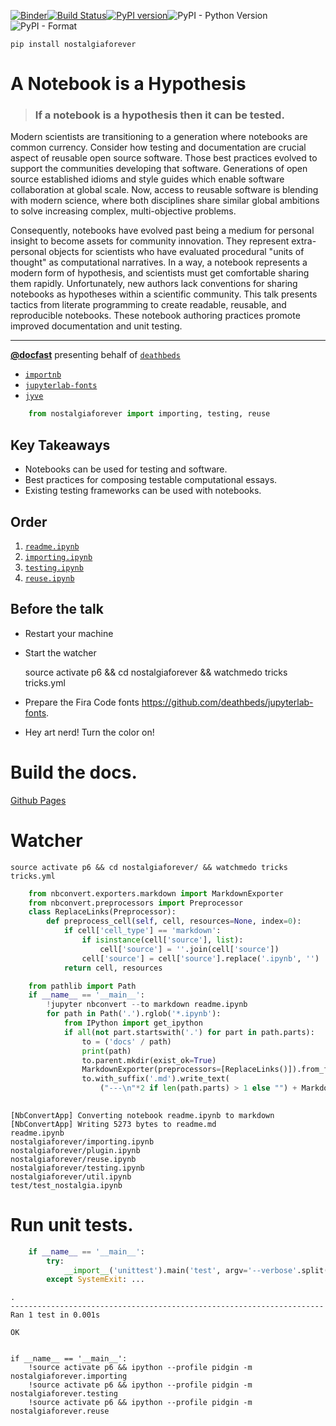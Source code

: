 
[![Binder](https://mybinder.org/badge.svg)](https://mybinder.org/v2/gh/deathbeds/nostalgiaforever/master?urlpath=lab/tree/readme.ipynb)[![Build Status](https://travis-ci.org/deathbeds/nostalgiaforever.svg?branch=master)](https://travis-ci.org/deathbeds/nostalgiaforever)[![PyPI version](https://badge.fury.io/py/nostalgiaforever.svg)](https://badge.fury.io/py/nostalgiaforever)![PyPI - Python Version](https://img.shields.io/pypi/pyversions/nostalgiaforever.svg)![PyPI - Format](https://img.shields.io/pypi/format/nostalgiaforever.svg)

    pip install nostalgiaforever

# A Notebook is a Hypothesis

> ### If a notebook is a hypothesis then it can be tested.

Modern scientists are transitioning to a generation where notebooks are common currency. Consider how testing and documentation are crucial aspect of reusable open source software. Those best practices evolved to support the communities developing that software. Generations of open source established idioms and style guides which enable software collaboration at global scale. Now, access to reusable software is blending with modern science, where both disciplines share similar global ambitions to solve increasing complex, multi-objective problems.

Consequently, notebooks have evolved past being a medium for personal insight to become assets for community innovation. They represent extra-personal objects for scientists who have evaluated procedural "units of thought" as computational narratives. In a way, a notebook represents a modern form of hypothesis, and scientists must get comfortable sharing them rapidly. Unfortunately, new authors lack conventions for sharing notebooks as hypotheses within a scientific community. This talk presents tactics from literate programming to create readable, reusable, and reproducible notebooks. These notebook authoring practices promote improved documentation and unit testing.

---

[__@docfast__](https://twitter.com/DocFast) presenting behalf of [`deathbeds`](https://github.com/deathbeds/)


* [`importnb`](https://github.com/deathbeds/importnb)
* [`jupyterlab-fonts`](https://github.com/deathbeds/jupyterlab-fonts)
* [`jyve`](https://deathbeds.github.io/jyve/lab/)


```python
    from nostalgiaforever import importing, testing, reuse
```

## Key Takeaways

* Notebooks can be used for testing and software.
* Best practices for composing testable computational essays.
* Existing testing frameworks can be used with notebooks.


## Order

1. [`readme.ipynb`](readme.ipynb)
1. [`importing.ipynb`](nostalgiaforever/importing.ipynb)
2. [`testing.ipynb`](nostalgiaforever/testing.ipynb)
3. [`reuse.ipynb`](nostalgiaforever/reuse.ipynb)

## Before the talk

* Restart your machine
* Start the watcher

    source activate p6 && cd nostalgiaforever && watchmedo tricks tricks.yml
            
* Prepare the Fira Code fonts https://github.com/deathbeds/jupyterlab-fonts.
* Hey art nerd! Turn the color on!

# Build the docs.

[Github Pages](https://deathbeds.github.io/nostalgiaforever/)

# Watcher

    source activate p6 && cd nostalgiaforever/ && watchmedo tricks tricks.yml


```python
    from nbconvert.exporters.markdown import MarkdownExporter
    from nbconvert.preprocessors import Preprocessor
    class ReplaceLinks(Preprocessor):
        def preprocess_cell(self, cell, resources=None, index=0):
            if cell['cell_type'] == 'markdown':
                if isinstance(cell['source'], list): 
                    cell['source'] = ''.join(cell['source'])
                cell['source'] = cell['source'].replace('.ipynb', '')
            return cell, resources
```


```python
    from pathlib import Path
    if __name__ == '__main__':
        !jupyter nbconvert --to markdown readme.ipynb
        for path in Path('.').rglob('*.ipynb'):
            from IPython import get_ipython
            if all(not part.startswith('.') for part in path.parts):
                to = ('docs' / path)
                print(path)
                to.parent.mkdir(exist_ok=True)
                MarkdownExporter(preprocessors=[ReplaceLinks()]).from_filename(path)[0]
                to.with_suffix('.md').write_text(
                    ("---\n"*2 if len(path.parts) > 1 else "") + MarkdownExporter(preprocess=[ReplaceLinks()]).from_filename(path)[0])
        
```

    [NbConvertApp] Converting notebook readme.ipynb to markdown
    [NbConvertApp] Writing 5273 bytes to readme.md
    readme.ipynb
    nostalgiaforever/importing.ipynb
    nostalgiaforever/plugin.ipynb
    nostalgiaforever/reuse.ipynb
    nostalgiaforever/testing.ipynb
    nostalgiaforever/util.ipynb
    test/test_nostalgia.ipynb


# Run unit tests.


```python
    if __name__ == '__main__':
        try:
            __import__('unittest').main('test', argv='--verbose'.split())
        except SystemExit: ...
```

    .
    ----------------------------------------------------------------------
    Ran 1 test in 0.001s
    
    OK


    if __name__ == '__main__':
        !source activate p6 && ipython --profile pidgin -m nostalgiaforever.importing
        !source activate p6 && ipython --profile pidgin -m nostalgiaforever.testing
        !source activate p6 && ipython --profile pidgin -m nostalgiaforever.reuse
